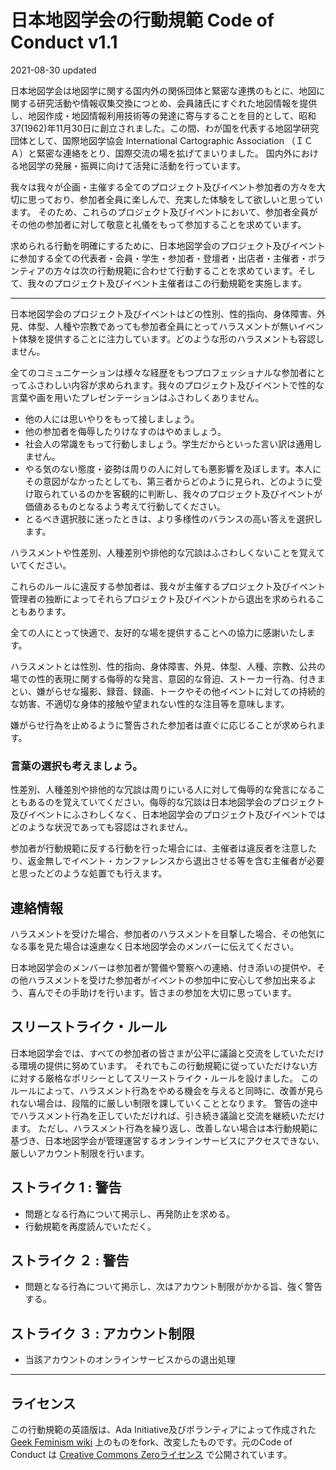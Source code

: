 # 日本地図学会の行動規範 Code of Conduct v1.1
2021-08-30 updated

日本地図学会は地図学に関する国内外の関係団体と緊密な連携のもとに、地図に関する研究活動や情報収集交換につとめ、会員諸氏にすぐれた地図情報を提供し、地図作成・地図情報利用技術等の発達に寄与することを目的として、昭和37(1962)年11月30日に創立されました。この間、わが国を代表する地図学研究団体として、国際地図学協会 International Cartographic Association （ＩＣＡ）と緊密な連絡をとり、国際交流の場を拡げてまいりました。 国内外における地図学の発展・振興に向けて活発に活動を行っています。

我々は我々が企画・主催する全てのプロジェクト及びイベント参加者の方々を大切に思っており、参加者全員に楽しんで、充実した体験をして欲しいと思っています。 そのため、これらのプロジェクト及びイベントにおいて、参加者全員がその他の参加者に対して敬意と礼儀をもって参加することを求めています。

求められる行動を明確にするために、日本地図学会のプロジェクト及びイベントに参加する全ての代表者・会員・学生・参加者・登壇者・出店者・主催者・ボランティアの方々は次の行動規範に合わせて行動することを求めています。そして、我々のプロジェクト及びイベント主催者はこの行動規範を実施します。

---

日本地図学会のプロジェクト及びイベントはどの性別、性的指向、身体障害、外見、体型、人種や宗教であっても参加者全員にとってハラスメントが無いイベント体験を提供することに注力しています。どのような形のハラスメントも容認しません。

全てのコミュニケーションは様々な経歴をもつプロフェッショナルな参加者にとってふさわしい内容が求められます。我々のプロジェクト及びイベントで性的な言葉や画を用いたプレゼンテーションはふさわしくありません。

* 他の人には思いやりをもって接しましょう。
* 他の参加者を侮辱したりけなすのはやめましょう。
* 社会人の常識をもって行動しましょう。学生だからといった言い訳は通用しません。
* やる気のない態度・姿勢は周りの人に対しても悪影響を及ぼします。本人にその意図がなかったとしても、第三者からどのように見られ、どのように受け取られているのかを客観的に判断し、我々のプロジェクト及びイベントが価値あるものとなるよう考えて行動してください。
* とるべき選択肢に迷ったときは、より多様性のバランスの高い答えを選択します。

ハラスメントや性差別、人種差別や排他的な冗談はふさわしくないことを覚えていてください。

これらのルールに違反する参加者は、我々が主催するプロジェクト及びイベント管理者の独断によってそれらプロジェクト及びイベントから退出を求められることもあります。

全ての人にとって快適で、友好的な場を提供することへの協力に感謝いたします。


ハラスメントとは性別、性的指向、身体障害、外見、体型、人種、宗教、公共の場での性的表現に関する侮辱的な発言、意図的な脅迫、ストーカー行為、付きまとい、嫌がらせな撮影、録音、録画、トークやその他イベントに対しての持続的な妨害、不適切な身体的接触や望まれない性的な注目等を意味します。

嫌がらせ行為を止めるように警告された参加者は直ぐに応じることが求められます。


### 言葉の選択も考えましょう。
性差別、人種差別や排他的な冗談は周りにいる人に対して侮辱的な発言になることもあるのを覚えていてください。侮辱的な冗談は日本地図学会のプロジェクト及びイベントにふさわしくなく、日本地図学会のプロジェクト及びイベントではどのような状況であっても容認はされません。

参加者が行動規範に反する行動を行った場合には、主催者は違反者を注意したり、返金無しでイベント・カンファレンスから退出させる等を含む主催者が必要と思ったどのような処置でも行えます。

## 連絡情報
ハラスメントを受けた場合、参加者のハラスメントを目撃した場合、その他気になる事を見た場合は遠慮なく日本地図学会のメンバーに伝えてください。

日本地図学会のメンバーは参加者が警備や警察への連絡、付き添いの提供や、その他ハラスメントを受けた参加者がイベントの参加中に安心して参加出来るよう、喜んでその手助けを行います。皆さまの参加を大切に思っています。


## スリーストライク・ルール
日本地図学会では、すべての参加者の皆さまが公平に議論と交流をしていただける環境の提供に努めています。 それでもこの行動規範に従っていただけない方に対する厳格なポリシーとしてスリーストライク・ルールを設けました。 このルールによって、ハラスメント行為をやめる機会を与えると同時に、改善が見られない場合は、段階的に厳しい制限を課していくこととなります。 警告の途中でハラスメント行為を正していただければ、引き続き議論と交流を継続いただけます。 ただし、ハラスメント行為を繰り返し、改善しない場合は本行動規範に基づき、日本地図学会が管理運営するオンラインサービスにアクセスできない、厳しいアカウント制限を行います。

## ストライク 1 : 警告
 * 問題となる行為について掲示し、再発防止を求める。
 * 行動規範を再度読んでいただく。

## ストライク ２ : 警告
 * 問題となる行為について掲示し、次はアカウント制限がかかる旨、強く警告する。

## ストライク ３ : アカウント制限
 * 当該アカウントのオンラインサービスからの退出処理

---

## ライセンス
この行動規範の英語版は、Ada Initiative及びボランティアによって作成された [Geek Feminism wiki](http://geekfeminism.wikia.com/wiki/Conference_anti-harassment/Policy) 上のものをfork、改変したものです。元のCode of Conduct は [Creative Commons Zeroライセンス](https://creativecommons.org/publicdomain/zero/1.0/deed.ja) で公開されています。
